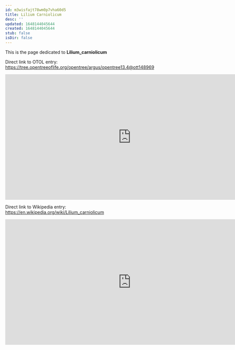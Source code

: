 ```yaml
---
id: m3wisfajt78wm0p7vha60d5
title: Lilium Carniolicum
desc: ''
updated: 1648144045644
created: 1648144045644
stub: false
isDir: false
---
```

This is the page dedicated to **Lilium_carniolicum**


Direct link to OTOL entry: https://tree.opentreeoflife.org/opentree/argus/opentree13.4@ott148969



<html>
    <body>
    <iframe src="https://tree.opentreeoflife.org/opentree/argus/opentree13.4@ott148969"
    width="800" height="400" frameborder="0" allowfullscreen> </iframe>
    </body>
</html>
    


Direct link to Wikipedia entry: https://en.wikipedia.org/wiki/Lilium_carniolicum



<html>
    <body>
    <iframe src="https://en.wikipedia.org/wiki/Lilium_carniolicum"
    width="800" height="400" frameborder="0" allowfullscreen> </iframe>
    </body>
</html>
    
